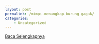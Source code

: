 ```yaml
---
layout: post
permalink: /mimpi-menangkap-burung-gagak/
categories:
    - Uncategorized
---
```


[Baca Selengkapnya](/02)